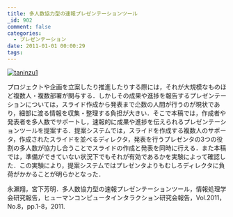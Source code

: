 ```yaml
---
title: 多人数協力型の速報プレゼンテーションツール
_id: 902
comment: false
categories:
  - プレゼンテーション
date: 2011-01-01 00:00:29
tags:
---
```


[![taninzu1](/wp-content/uploads/2015/05/taninzu1-300x212.gif)](/wp-content/uploads/2015/05/taninzu1.gif)
<!--more-->
プロジェクトや企画を立案したり推進したりする際には，それが大規模なものほど複数人・複数部署が関与する．しかしその成果や進捗を報告するプレゼンテーションについては，スライド作成から発表まで尐数の人間が行うのが現状であり，細部に渡る情報を収集・整理する負担が大きい．そこで本稿では，作成者や発表者を多人数でサポートし，速報的に成果や進捗を伝えられるプレゼンテーションツールを提案する．提案システムでは，スライドを作成する複数人のサポータ，作成されたスライドを並べるディレクタ，発表を行うプレゼンタの3つの役割の多人数が協力し合うことでスライドの作成と発表を同時に行える．また本稿では，準備ができていない状況下でもそれが有効であるかを実験によって確認した．この実験により，提案システムではプレゼンタよりもむしろディレクタに負荷がかかることが明らかとなった．

永瀨翔，宮下芳明．多人数協力型の速報プレゼンテーションツール，情報処理学会研究報告，ヒューマンコンピュータインタラクション研究会報告，Vol.2011，No.8，pp.1-8，2011.　
